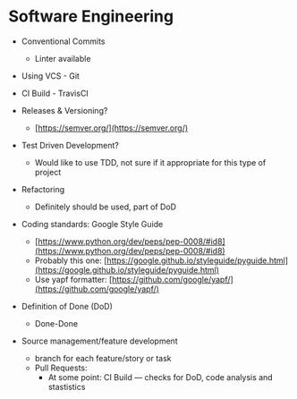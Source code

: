 # Software Engineering

- Conventional Commits
    - Linter available
- Using VCS - Git
- CI Build - TravisCI
- Releases & Versioning?
    - [https://semver.org/](https://semver.org/)
- Test Driven Development?
    - Would like to use TDD, not sure if it appropriate for this type of project
- Refactoring
    - Definitely should be used, part of DoD
- Coding standards: Google Style Guide
    - [https://www.python.org/dev/peps/pep-0008/#id8](https://www.python.org/dev/peps/pep-0008/#id8)
    - Probably this one: [https://google.github.io/styleguide/pyguide.html](https://google.github.io/styleguide/pyguide.html)
    - Use yapf formatter: [https://github.com/google/yapf/](https://github.com/google/yapf/)
- Definition of Done (DoD)
    - Done-Done

- Source management/feature development
    - branch for each feature/story or task
    - Pull Requests:
        - At some point: CI Build — checks for DoD, code analysis and stastistics